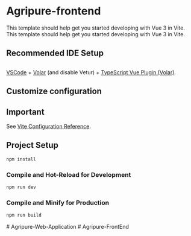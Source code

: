 # Agripure-frontend

This template should help get you started developing with Vue 3 in Vite.
This template should help get you started developing with Vue 3 in Vite.

## Recommended IDE Setup
## 
[VSCode](https://code.visualstudio.com/) + [Volar](https://marketplace.visualstudio.com/items?itemName=Vue.volar) (and disable Vetur) + [TypeScript Vue Plugin (Volar)](https://marketplace.visualstudio.com/items?itemName=Vue.vscode-typescript-vue-plugin).

## Customize configuration
## Important
See [Vite Configuration Reference](https://vitejs.dev/config/).

## Project Setup

```sh
npm install
```

### Compile and Hot-Reload for Development

```sh
npm run dev
```
### 

### 

### Compile and Minify for Production

```sh
npm run build
```
#   A g r i p u r e - W e b - A p p l i c a t i o n 
#   A g r i p u r e - F r o n t E n d  
 